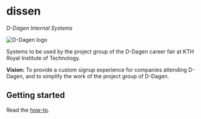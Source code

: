 # dissen
*D-Dagen Internal Systems*

![D-Dagen logo](dissen/dissen/common_static/d-dagen-logo_medium.png)


Systems to be used by the project group of the D-Dagen career fair at KTH Royal Institute of Technology.

**Vision:** To provide a custom signup experience for companies attending D-Dagen, and to simplify the work of the project group of D-Dagen.

## Getting started
Read the [how-to](dissen/howto.md).
